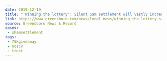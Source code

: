 ```yaml
---
date: 2019-12-19
title: "'Winning the lottery': Silent Sam settlement will vastly increase Confederate group's coffers"
link: https://www.greensboro.com/news/local_news/winning-the-lottery-silent-sam-settlement-will-vastly-increase-confederate/article_fa323d3a-f5bd-5000-91f2-1eff975cd0c5.html
source: Greensboro News & Record
cases:
 - shamsettlement
tags:
 - 75kgiveaway
 - ncscv
 - trust
---
```

